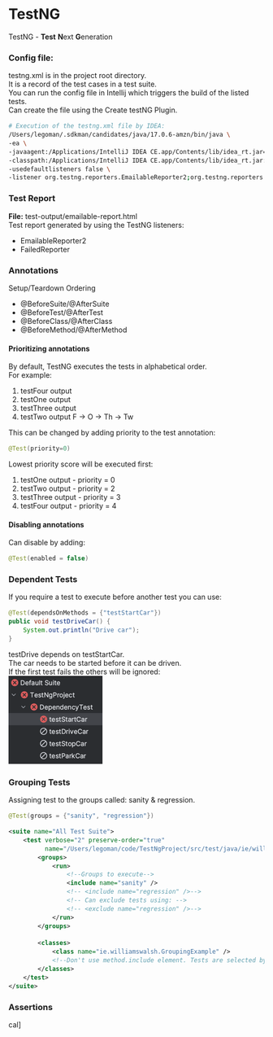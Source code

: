 # TestNG 

TestNG - **Test** **N**ext **G**eneration  

### Config file:  
testng.xml is in the project root directory.  
It is a record of the test cases in a test suite.  
You can run the config file in Intellij which triggers the build of the listed tests.  
Can create the file using the Create testNG Plugin.  
```bash
# Execution of the testng.xml file by IDEA:
/Users/legoman/.sdkman/candidates/java/17.0.6-amzn/bin/java \
-ea \
-javaagent:/Applications/IntelliJ IDEA CE.app/Contents/lib/idea_rt.jar=52881:/Applications/IntelliJ IDEA CE.app/Contents/bin \ 
-classpath:/Applications/IntelliJ IDEA CE.app/Contents/lib/idea_rt.jar:/Applications/IntelliJ IDEA CE.app/Contents/plugins/testng/lib/testng-rt.jar:/Users/legoman/code/TestNgProject/target/test-classes:/Users/legoman/code/TestNgProject/target/classes:/Users/legoman/.m2/repository/org/testng/testng/7.10.2/testng-7.10.2.jar:/Users/legoman/.m2/repository/org/slf4j/slf4j-api/1.7.36/slf4j-api-1.7.36.jar:/Users/legoman/.m2/repository/com/beust/jcommander/1.82/jcommander-1.82.jar:/Users/legoman/.m2/repository/org/webjars/jquery/3.7.1/jquery-3.7.1.jar com.intellij.rt.testng.RemoteTestNGStarter \ 
-usedefaultlisteners false \
-listener org.testng.reporters.EmailableReporter2;org.testng.reporters.FailedReporter   
```

### Test Report

**File:** test-output/emailable-report.html  
Test report generated by using the TestNG listeners:
- EmailableReporter2
- FailedReporter

### Annotations
Setup/Teardown Ordering
- @BeforeSuite/@AfterSuite
- @BeforeTest/@AfterTest
- @BeforeClass/@AfterClass
- @BeforeMethod/@AfterMethod

#### Prioritizing annotations
By default, TestNG executes the tests in alphabetical order.  
For example:
1) testFour output
2) testOne output
3) testThree output
4) testTwo output
F -> O -> Th -> Tw

This can be changed by adding priority to the test annotation:  
```java
@Test(priority=0)
```
Lowest priority score will be executed first:
1) testOne output - priority = 0
2) testTwo output - priority = 2
3) testThree output - priority = 3
4) testFour output - priority = 4

#### Disabling annotations
Can disable by adding:  
```java
@Test(enabled = false)
```

### Dependent Tests
If you require a test to execute before another test you can use:
```java
@Test(dependsOnMethods = {"testStartCar"})
public void testDriveCar() {
    System.out.println("Drive car");
}
```
testDrive depends on testStartCar.  
The car needs to be started before it can be driven.  
If the first test fails the others will be ignored:  
![dependent_tests_ignored.png](dependent_tests_ignored.png)

### Grouping Tests
Assigning test to the groups called: sanity & regression.
```java
@Test(groups = {"sanity", "regression"})
```
```xml
<suite name="All Test Suite">
    <test verbose="2" preserve-order="true"
          name="/Users/legoman/code/TestNgProject/src/test/java/ie/williamswalsh/GroupingExample.java">
        <groups>
            <run>
                <!--Groups to execute-->
                <include name="sanity" />
                <!-- <include name="regression" />-->
                <!-- Can exclude tests using: -->
                <!-- <exclude name="regression" />-->
            </run>
        </groups>

        <classes>
            <class name="ie.williamswalsh.GroupingExample" />
            <!--Don't use method.include element. Tests are selected by groups.-->
        </classes>
    </test>
</suite>
```


### Assertions
cal]